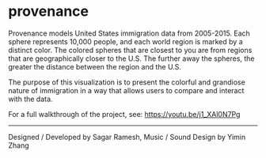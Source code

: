 # provenance

Provenance models United States immigration data from 2005-2015. Each sphere represents 10,000 people, and each world region is marked by a distinct color. The colored spheres that are closest to you are from regions that are geographically closer to the U.S. The further away the spheres, the greater the distance between the region and the U.S.
 
The purpose of this visualization is to present the colorful and grandiose nature of immigration in a way that allows users to compare and interact with the data.

For a full walkthrough of the project, see: https://youtu.be/j1_XAl0N7Pg 

_____

Designed / Developed by Sagar Ramesh, Music / Sound Design by Yimin Zhang 

